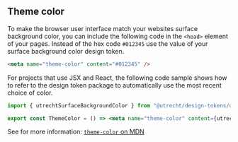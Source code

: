 <!-- @license CC0-1.0 -->

<!-- markdownlint-disable first-line-h1 -->

## Theme color

To make the browser user interface match your websites surface background color, you can include the following code in the `<head>` element of your pages. Instead of the hex code `#012345` use the value of your surface background color design token.

```html
<meta name="theme-color" content="#012345" />
```

For projects that use JSX and React, the following code sample shows how to refer to the design token package to automatically use the most recent choice of color.

```jsx
import { utrechtSurfaceBackgroundColor } from "@utrecht/design-tokens/dist/index.mjs";

export const ThemeColor = () => <meta name="theme-color" content={utrechtSurfaceBackgroundColor} />;
```

See for more information: [`theme-color` on MDN](https://developer.mozilla.org/en-US/docs/Web/HTML/Element/meta/name/theme-color)
